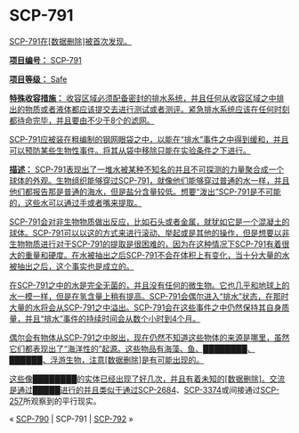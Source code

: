# SCP-791
                        


<a shape='rect' href='http://www.scp-wiki.net/local--files/scp-791/waterorb.jpg' target='_blank' />

SCP-791在[数据删除]被首次发现。



**项目编号：** SCP-791

**项目等级：** Safe

**特殊收容措施：** 收容区域必须配备密封的排水系统，并且任何从收容区域之中排出的物质或者液体都应该提交去进行测试或者测评。紧急排水系统应该在任何时刻都待命完毕，并且要由不少于8个的滤网。

SCP-791应被装在粗编制的钢网眼袋之中，以能在“排水”事件之中得到缓和，并且可以预防某些生物性事件。将其从袋中移除只能在实验条件之下进行。

**描述：** SCP-791表现出了一堆水被某种不知名的并且不可探测的力量聚合成一个球体的外观。生物组织能够穿过SCP-791，就像他们能够穿过普通的水一样，并且他们都报告那是普通的海水，但是盐分含量较低。想要“泼出”SCP-791是不可能的，这些水可以通过手或者嘴来提取。

SCP-791会对非生物物质做出反应，比如石头或者金属，就犹如它是一个混凝土的球体。SCP-791可以以这的方式来进行滚动、举起或是其他的操作，但是想要以非生物物质进行对于SCP-791的提取是很困难的，因为在这种情况下SCP-791有着很大的重量和硬度。在水被抽出之后SCP-791不会在体积上有变化，当十分大量的水被抽出之后，这个事实也是成立的。

在SCP-791之中的水是完全无菌的，并且没有任何的微生物。它也几乎和地球上的水一模一样，但是在氢含量上稍有提高。SCP-791会偶尔进入“排水”状态，在那时大量的水将会从SCP-791之中溢出。SCP-791会在这些事件之中仍然保持其自身质量，并且“排水”事件的持续时间会从数个小时到4个月。

偶尔会有物体从SCP-791之中脱出，现在仍然不知道这些物体的来源是哪里，虽然它们都表现出了“海洋性的”起源。这些物品有海藻、鱼、████████、██████、浮游生物，注意[数据删除]是有可能出现的。

这些像████████的实体已经出现了好几次，并且有着未知的[数据删除]。交流是通过█████进行的并且类似于通过<a shape='rect' class='newpage' href='/scp-2684'>SCP-2684</a>、<a shape='rect' class='newpage' href='/scp-3374'>SCP-3374</a>或间接通过[SCP-257](/scp-257)所观察到的平行现实。



« [SCP-790](/scp-790) | SCP-791 | [SCP-792](/scp-792) »





                    